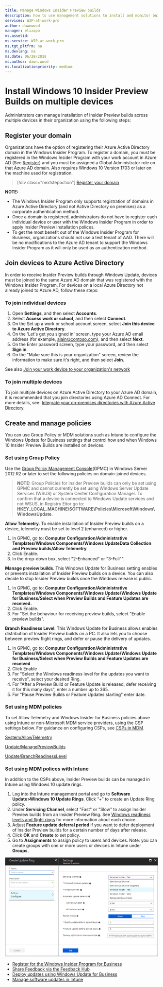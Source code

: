 ```yaml
---
title: Manage Windows Insider Preview builds
description: how to use management solutions to install and monitor builds in your organization
services: WIP-at-work-pro
author: dawnwood
manager: elizapo
ms.assetid: 
ms.service: WIP-at-work-pro
ms.tgt_pltfrm: na
ms.devlang: na
ms.date: 06/28/2018
ms.author: dawn.wood
ms.localizationpriority: medium
---
```


# Install Windows 10 Insider Preview Builds on multiple devices
Administrators can manage installation of Insider Preview builds across multiple devices in their organization using the following steps: 

## Register your domain 
Organizations have the option of registering their Azure Active Directory domain in the Windows Insider Program. To register a domain, you must be registered in the Windows Insider Program with your work account in Azure AD (See [Register](wip-4-biz-register.md)) and you must be assigned a Global Administrator role on that Azure AD domain. Also requires Windows 10 Version 1703 or later on the machine used for registration. 

> [!div class="nextstepaction"]
> [Register your domain](https://insider.windows.com/en-us/for-business-organization-admin/)

__NOTE:__ 
* The Windows Insider Program only supports registration of domains in Azure Active Directory (and not Active Directory on premises) as a corporate authentication method.
* Once a domain is registered, administrators do not have to register each individual device or user with the Windows Insider Program in order to apply Insider Preview installation polices. 
* To get the most benefit out of the Windows Insider Program for Business, organizations should not use a test tenant of AAD. There will be no modifications to the Azure AD tenant to support the Windows Insider Program as it will only be used as an authentication method.

## Join devices to Azure Active Directory
In order to receive Insider Preview builds through Windows Update, devices must be joined to the same Azure AD domain that was registered with the Windows Insider Program. For devices on a local Azure Directory not already joined to Azure AD, follow these steps: 

### To join individual devices 
1. Open __Settings__, and then select __Accounts__.
2. Select __Access work or school__, and then select __Connect__.
3. On the Set up a work or school account screen, select __Join this device to Azure Active Directory__.
4. On the 'Let's get you signed in' screen, type your Azure AD email address (for example, alain@contoso.com), and then select __Next__.
5. On the Enter password screen, type your password, and then select __Sign in__.
6. On the "Make sure this is your organization" screen, review the information to make sure it's right, and then select __Join__.
 
See also [Join your work device to your organization's network](https://docs.microsoft.com/en-us/azure/active-directory/user-help/user-help-join-device-on-network)

### To join multiple devices 
To join multiple devices on Azure Active Directory to your Azure AD domain, it is recommended that you join directories using Azure AD Connect. For more details, see: [Integrate your on-premises directories with Azure Active Directory](https://docs.microsoft.com/en-us/azure/active-directory/connect/active-directory-aadconnect)

## Create and manage policies 
You can use Group Policy or MDM solutions such as Intune to configure the Windows Update for Business settings that control how and when Windows 10 Insider Preview Builds are installed on devices. 

### Set using Group Policy
Use the [Group Policy Management Console](https://docs.microsoft.com/en-us/previous-versions/windows/it-pro/windows-server-2008-R2-and-2008/cc753298)(GPMC) in Windows Server 2012 R2 or later to set the following policies on domain-joined devices. 
>__NOTE:__ Group Policies for Insider Preview builds can only be set using GPMC and cannot currently be set using Windows Server Update Services (WSUS) or System Center Configuration Manager. To confirm that a device is connected to Windows Update services and not WSUS, in Registry Eitor go to: __HKEY_LOCAL_MACHINE\SOFTWARE\Policies\Microsoft\Windows\WindowsUpdate__.  

__Allow Telemetry__. To enable installation of Insider Preview builds on a device, telemetry must be set to level 2 (enhanced) or higher. 
1. In GPMC, go to: __Computer Configuration/Administrative Templates/Windows Components/Windows UpdateData Collection and Preview builds/Allow Telemetry__
2. Click Enable. 
3. In the drop-down box, select "2-Enhanced" or "3-Full"". 

__Manage preview builds__. This Windows Update for Business setting enables or prevents installation of Insider Preview builds on a device. You can also decide to stop Insider Preview builds once the Windows release is public. 
1. In GPMC, go to: __Computer Configuration/Administrative Templates/Windows Components/Windows Update/Windows Update for Business/Select when Preview Builds and Feature Updates are received.__
2. Click Enable.   
3. For "Set the behaviour for receiving preview builds, select "Enable preview builds".  

__Branch Readiness Level__. This Windows Update for Business allows enables distribution of Insider Preview builds on a PC. It also lets you to choose between preview flight rings, and defer or pause the delivery of updates. 
1. In GPMC, go to: __Computer Configuration/Administrative Templates/Windows Components/Windows Update/Windows Update for Business/Select when Preview Builds and Feature Updates are received__
2. Click Enable 
3. For "Select the Windows readiness level for the updates you want to receive", select your desired Ring. 
4. For "After a Preview Build or Feature Update is released, defer receiving it for this many days", enter a number up to 365. 
5. For "Pause Preview Builds or Feature Updates starting" enter date. 

### Set using MDM policies 
To set Allow Telemetry and Windows Insider for Business policies above using Intune or non-Microsoft MDM service providers, using the CSP settings below. For guidance on configuring CSPs, see [CSPs in MDM](https://docs.microsoft.com/en-us/windows/configuration/provisioning-packages/how-it-pros-can-use-configuration-service-providers#csps-in-mdm). 

[System/AllowTelemetry](https://docs.microsoft.com/en-us/windows/client-management/mdm/policy-csp-system#system-allowtelemetry)

[Update/ManagePreviewBuilds](https://docs.microsoft.com/en-us/windows/client-management/mdm/policy-csp-update#update-managepreviewbuilds) 

[Update/BranchReadinessLevel](https://docs.microsoft.com/en-us/windows/client-management/mdm/policy-csp-update#update-branchreadinesslevel)

### Set using MDM polices with Intune 
In addition to the CSPs above, Insider Preview builds can be managed in Intune using Windows 10 update rings. 
1.	Log into the Intune management portal and go to __Software Update>Windows 10 Update Rings__. Click “+” to create an Update Ring policy.
2.	Under __Servicing Channel__, select "Fast" or "Slow" to assign Insider Preview builds from an Insider Preview Ring. See [Windows readiness levels and flight rings](wip-4-biz-flight-levels-and-rings.md) for more information about each choice. 
3.	Adjust __Feature update deferral period__ if you want to defer deployment of Insider Preview builds for a certain number of days after release. 
4.	Click __OK__ and __Create__ to set policy.
5.	Go to __Assignments__ to assign policy to users and devices. Note: you can create groups with one or more users or devices in Intune under __Groups__. 

![Intune Update Ring](images/wip-4-biz_manage_intune.png "ADD")

* [Register for the Windows Insider Program for Business](wip-4-biz-register.md)
* [Share Feedback via the Feedback Hub](wip-4-biz-feedback-hub.md)
* [Deploy updates using Windows Update for Business](https://docs.microsoft.com/en-us/windows/deployment/update/waas-manage-updates-wufb) 
* [Manage software updates in Intune](https://docs.microsoft.com/en-us/intune/windows-update-for-business-configure)
